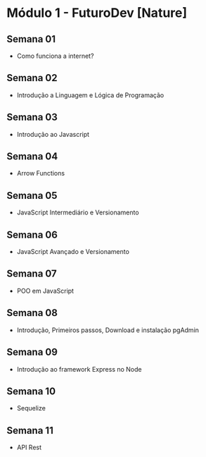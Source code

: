 # Módulo 1 - FuturoDev [Nature] 

## Semana 01
- Como funciona a internet?
## Semana 02
- Introdução a Linguagem e Lógica de Programação
## Semana 03
- Introdução ao Javascript
## Semana 04
- Arrow Functions
## Semana 05
- JavaScript Intermediário e Versionamento
## Semana 06
- JavaScript Avançado e Versionamento
## Semana 07
- POO em JavaScript
## Semana 08
- Introdução, Primeiros passos, Download e instalação pgAdmin
## Semana 09
- Introdução ao framework Express no Node
## Semana 10
- Sequelize
## Semana 11
- API Rest



